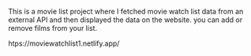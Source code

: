 This is a movie list project where I fetched movie watch list data from an external API and then displayed the data on the website. you can add or remove films from your list.                                                 
                   
htps://moviewatchlist1.netlify.app/      
 
